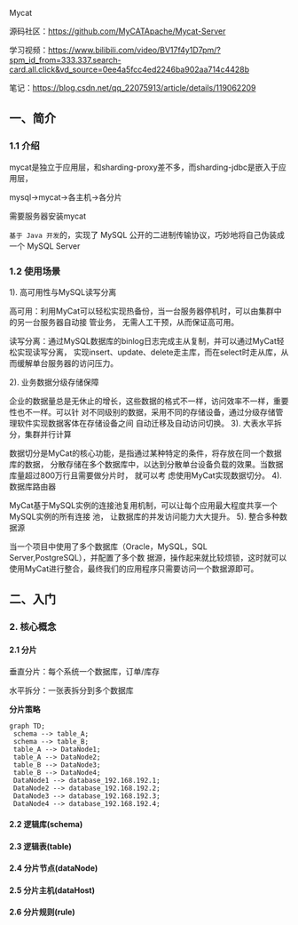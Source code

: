 Mycat

源码社区：https://github.com/MyCATApache/Mycat-Server

学习视频：https://www.bilibili.com/video/BV17f4y1D7pm/?spm_id_from=333.337.search-card.all.click&vd_source=0ee4a5fcc4ed2246ba902aa714c4428b

笔记：https://blog.csdn.net/qq_22075913/article/details/119062209

## 一、简介

### 1.1 介绍

mycat是独立于应用层，和sharding-proxy差不多，而sharding-jdbc是嵌入于应用层，

mysql->mycat->各主机->各分片

需要服务器安装mycat

`基于 Java 开发`的，实现了 MySQL 公开的二进制传输协议，巧妙地将自己伪装成一个 MySQL Server

### 1.2 使用场景

1). 高可用性与MySQL读写分离

高可用：利用MyCat可以轻松实现热备份，当一台服务器停机时，可以由集群中的另一台服务器自动接 管业务，
无需人工干预，从而保证高可用。

读写分离：通过MySQL数据库的binlog日志完成主从复制，并可以通过MyCat轻松实现读写分离，
实现insert、update、delete走主库，而在select时走从库，从而缓解单台服务器的访问压力。

2). 业务数据分级存储保障

企业的数据量总是无休止的增长，这些数据的格式不一样，访问效率不一样，重要性也不一样。可以针
对不同级别的数据，采用不同的存储设备，通过分级存储管理软件实现数据客体在存储设备之间
自动迁移及自动访问切换。
3). 大表水平拆分，集群并行计算

数据切分是MyCat的核心功能，是指通过某种特定的条件，将存放在同一个数据库的数据，
分散存储在多个数据库中，以达到分散单台设备负载的效果。当数据库量超过800万行且需要做分片时，
就可以考 虑使用MyCat实现数据切分。
4). 数据库路由器

MyCat基于MySQL实例的连接池复用机制，可以让每个应用最大程度共享一个MySQL实例的所有连接 池，
让数据库的并发访问能力大大提升。
5). 整合多种数据源

当一个项目中使用了多个数据库（Oracle，MySQL，SQL Server,PostgreSQL），并配置了多个数
据源，操作起来就比较烦锁，这时就可以使用MyCat进行整合，最终我们的应用程序只需要访问一个数据源即可。

## 二、入门

### 2. 核心概念

#### 2.1 分片

垂直分片：每个系统一个数据库，订单/库存

水平拆分：一张表拆分到多个数据库

**分片策略**

```mermaid
graph TD; 
 schema --> table_A;
 schema --> table_B;
 table_A --> DataNode1;
 table_A --> DataNode2;
 table_B --> DataNode3;
 table_B --> DataNode4;
 DataNode1 --> database_192.168.192.1;
 DataNode2 --> database_192.168.192.2;
 DataNode3 --> database_192.168.192.3;
 DataNode4 --> database_192.168.192.4;
```



#### 2.2 逻辑库(schema)

#### 2.3 逻辑表(table)

#### 2.4 分片节点(dataNode)

#### 2.5 分片主机(dataHost)

#### 2.6 分片规则(rule)

